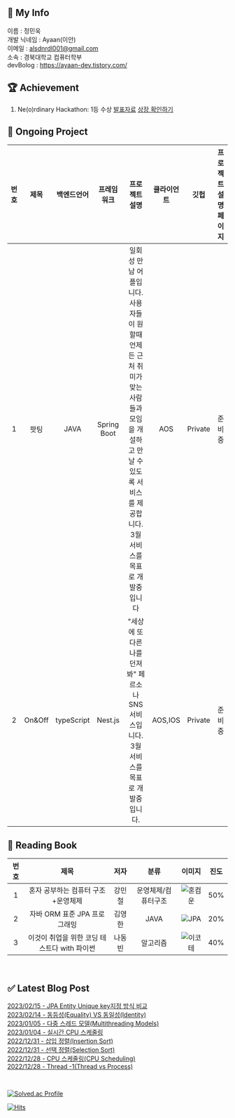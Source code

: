 ## :information_desk_person: My Info
이름 : 정민욱 </br>
개발 닉네임 :  Ayaan(이안)</br>
이메일 : alsdnrdl001@gmail.com</br>
소속 : 경북대학교 컴퓨터학부</br>
devBolog : https://ayaan-dev.tistory.com/</br>

## :trophy: Achievement
1. Ne(o)rdinary Hackathon: 1등 수상
[발표자료](https://www.miricanvas.com/ko/v/11f5vy2)
[상장 확인하기](https://drive.google.com/file/d/1lIbfyaiX8vsT9ZIpNFewcprSOEZ4697D/view?usp=sharing)
## :memo: Ongoing Project
|번호| 제목 | 백엔드언어 | 프레임워크 | 프로젝트 설명| 클라이언트 | 깃헙 | 프로젝트 설명페이지 |
|:-:|:-:|:-:|:-:|:-:|:-:|:-:|:-:|
|1| 팟팅 | JAVA | Spring Boot | 일회성 만남 어플입니다. 사용자들이 원할때 언제든 근처 취미가 맞는 사람들과 모임을 개설하고 만날 수 있도록 서비스를 제공합니다. 3월 서비스를 목표로 개발중입니다| AOS | Private| 준비중|
|2| On&Off | typeScript | Nest.js | "세상에 또다른 나를 던져봐" 페르소나 SNS서비스입니다. 3월 서비스를 목표로 개발중입니다. | AOS,IOS | Private | 준비중|
## :green_book: Reading Book
|번호| 제목|저자| 분류 | 이미지 | 진도 |
|:-:|:-:|:-:|:-:|:-:|:-:|
|1|혼자 공부하는 컴퓨터 구조+운영체제|강민철|운영체제/컴퓨터구조|![혼컴운](https://encrypted-tbn0.gstatic.com/shopping?q=tbn:ANd9GcSD5jKvCZwQWzNq3r3pTeiewPFwdAs0JFSEy79HPRplqqnDGyjcVq7ilPF0W50xMbI-q6cdIrOqKXI&usqp=CAc)| 50% |
|2|자바 ORM 표준 JPA 프로그래밍|김영한|JAVA|![JPA](https://encrypted-tbn0.gstatic.com/shopping?q=tbn:ANd9GcQBikRXsqteoGn7DkXgFmJBc-ymt-HuBvjGMDuPPyhYZ4pWkISenTwl5x-umkIC-yhqIvZJu90dJM4&usqp=CAc)| 20% |
|3|이것이 취업을 위한 코딩 테스트다 with 파이썬|나동빈| 알고리즘 | ![이코테](https://encrypted-tbn0.gstatic.com/images?q=tbn:ANd9GcQrf7GdbuunEPB-4I1Gmc5mmmVS4FUudDyEtQ&usqp=CAU)| 40% |
<!-- </div> -->
</br>
<!-- Start blog -->

## ✅ Latest Blog Post

[2023/02/15 - JPA Entity Unique key지정 방식 비교](https://ayaan-dev.tistory.com/11) <br/>
[2023/02/14 - 동등성(Equality) VS 동일성(Identity)](https://ayaan-dev.tistory.com/10) <br/>
[2023/01/05 - 다중 스레드 모델(Multithreading Models)](https://ayaan-dev.tistory.com/9) <br/>
[2023/01/04 - 실시간 CPU 스케줄링](https://ayaan-dev.tistory.com/8) <br/>
[2022/12/31 - 삽입 정렬(Insertion Sort)](https://ayaan-dev.tistory.com/7) <br/>
[2022/12/31 - 선택 정렬(Selection Sort)](https://ayaan-dev.tistory.com/6) <br/>
[2022/12/28 - CPU 스케줄링(CPU Scheduling)](https://ayaan-dev.tistory.com/5) <br/>
[2022/12/28 - Thread -1(Thread vs Process)](https://ayaan-dev.tistory.com/4) <br/>

<!-- End blog -->
</br>

[![Solved.ac Profile](http://mazassumnida.wtf/api/v2/generate_badge?boj=alsdnrdl01)](https://solved.ac/alsdnrdl01/)

[![Hits](https://hits.seeyoufarm.com/api/count/incr/badge.svg?url=https%3A%2F%2Fgithub.com%2FJ-MU&count_bg=%230C9BF7&title_bg=%2369D2F7&icon=&icon_color=%23E7E7E7&title=hits&edge_flat=false)](https://hits.seeyoufarm.com)

